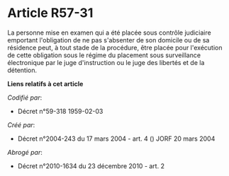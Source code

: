 # Article R57-31

La personne mise en examen qui a été placée sous contrôle judiciaire emportant l'obligation de ne pas s'absenter de son
domicile ou de sa résidence peut, à tout stade de la procédure, être placée pour l'exécution de cette obligation sous le
régime du placement sous surveillance électronique par le juge d'instruction ou le juge des libertés et de la détention.

**Liens relatifs à cet article**

_Codifié par_:

  - Décret n°59-318 1959-02-03

_Créé par_:

  - Décret n°2004-243 du 17 mars 2004 - art. 4 () JORF 20 mars 2004

_Abrogé par_:

  - Décret n°2010-1634 du 23 décembre 2010 - art. 2
